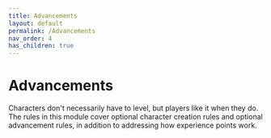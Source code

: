 ```yaml
---
title: Advancements
layout: default
permalink: /Advancements
nav_order: 4
has_children: true
---
```



# Advancements

Characters don't necessarily have to level, but players like it when they do. The rules in this module cover optional character creation rules and optional advancement rules, in addition to addressing how experience points work. 
